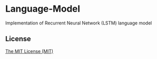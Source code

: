 # Language-Model
Implementation of Recurrent Neural Network (LSTM) language model

## License
[The MIT License (MIT)](LICENSE)
